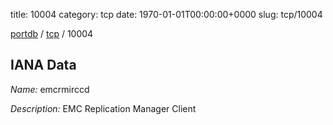 title: 10004
category: tcp
date: 1970-01-01T00:00:00+0000
slug: tcp/10004

[portdb](/) / [tcp](/category/tcp.html) / 10004


## IANA Data

_Name:_ emcrmirccd

_Description:_ EMC Replication Manager Client

